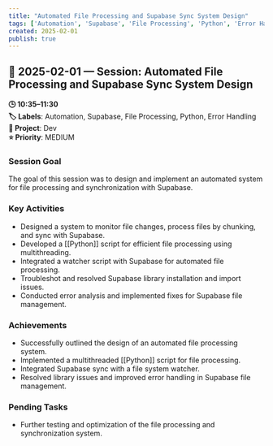 ```yaml
---
title: "Automated File Processing and Supabase Sync System Design"
tags: ['Automation', 'Supabase', 'File Processing', 'Python', 'Error Handling']
created: 2025-02-01
publish: true
---
```


## 📅 2025-02-01 — Session: Automated File Processing and Supabase Sync System Design

**🕒 10:35–11:30**  
**🏷️ Labels**: Automation, Supabase, File Processing, Python, Error Handling  
**📂 Project**: Dev  
**⭐ Priority**: MEDIUM  


### Session Goal
The goal of this session was to design and implement an automated system for file processing and synchronization with Supabase.

### Key Activities
- Designed a system to monitor file changes, process files by chunking, and sync with Supabase.
- Developed a [[Python]] script for efficient file processing using multithreading.
- Integrated a watcher script with Supabase for automated file processing.
- Troubleshot and resolved Supabase library installation and import issues.
- Conducted error analysis and implemented fixes for Supabase file management.

### Achievements
- Successfully outlined the design of an automated file processing system.
- Implemented a multithreaded [[Python]] script for file processing.
- Integrated Supabase sync with a file system watcher.
- Resolved library issues and improved error handling in Supabase file management.

### Pending Tasks
- Further testing and optimization of the file processing and synchronization system.
